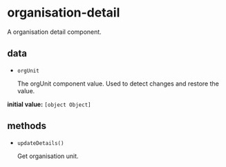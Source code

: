 # organisation-detail 

A organisation detail component. 

## data 

- `orgUnit` 

  The orgUnit component value.
  Used to detect changes and restore the value. 

**initial value:** `[object Object]` 

## methods 

- `updateDetails()` 

  Get organisation unit. 

